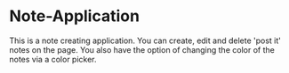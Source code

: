 # Note-Application
This is a note creating application. You can create, edit and delete 'post it' notes on the page. You also have the option of changing the color of the notes via a color picker.
